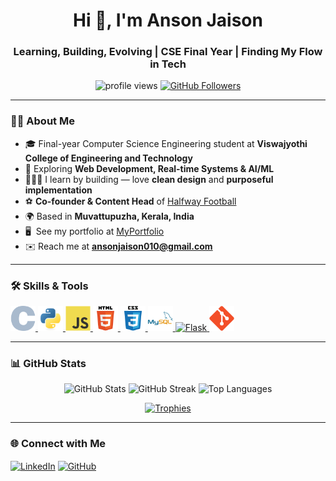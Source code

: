 <div align="center">
  <h1>Hi 👋, I'm Anson Jaison</h1>
  <h3>Learning, Building, Evolving | CSE Final Year | Finding My Flow in Tech</h3>
</div>

<p align="center">
  <img src="https://komarev.com/ghpvc/?username=ansonjaison&label=Profile%20views&color=0e75b6&style=flat" alt="profile views" />
  <a href="https://github.com/ansonjaison" target="_blank">
    <img src="https://img.shields.io/github/followers/ansonjaison?logo=github&style=for-the-badge&color=0891b2&labelColor=1c1917" alt="GitHub Followers" />
  </a>
</p>

---

### 👨‍💻 About Me
- 🎓 Final-year Computer Science Engineering student at **Viswajyothi College of Engineering and Technology**  
- 🧠 Exploring **Web Development, Real-time Systems & AI/ML**  
- 🧑🏽‍💻 I learn by building — love **clean design** and **purposeful implementation**  
- ⚽ **Co-founder & Content Head** of [Halfway Football](https://halfwayfootball.com/)
- 🌍 Based in **Muvattupuzha, Kerala, India**
- 🖥️  See my portfolio at [MyPortfolio](https://anson-jaison.lovable.app/)
- ✉️ Reach me at **[ansonjaison010@gmail.com](mailto:ansonjaison010@gmail.com)**  

---

### 🛠️ Skills & Tools

<p align="left">
  <a href="https://www.cprogramming.com/" target="_blank" rel="noreferrer"> <img src="https://raw.githubusercontent.com/devicons/devicon/master/icons/c/c-original.svg" alt="C" width="40" height="40"/> </a>
  <a href="https://www.python.org" target="_blank" rel="noreferrer"> <img src="https://raw.githubusercontent.com/devicons/devicon/master/icons/python/python-original.svg" alt="Python" width="40" height="40"/> </a>
  <a href="https://developer.mozilla.org/en-US/docs/Web/JavaScript" target="_blank" rel="noreferrer"> <img src="https://raw.githubusercontent.com/devicons/devicon/master/icons/javascript/javascript-original.svg" alt="JavaScript" width="40" height="40"/> </a>
  <a href="https://www.w3.org/html/" target="_blank" rel="noreferrer"> <img src="https://raw.githubusercontent.com/devicons/devicon/master/icons/html5/html5-original-wordmark.svg" alt="HTML5" width="40" height="40"/> </a>
  <a href="https://www.w3schools.com/css/" target="_blank" rel="noreferrer"> <img src="https://raw.githubusercontent.com/devicons/devicon/master/icons/css3/css3-original-wordmark.svg" alt="CSS3" width="40" height="40"/> </a>
  <a href="https://www.mysql.com/" target="_blank" rel="noreferrer"> <img src="https://raw.githubusercontent.com/devicons/devicon/master/icons/mysql/mysql-original-wordmark.svg" alt="MySQL" width="40" height="40"/> </a>
  <a href="https://flask.palletsprojects.com/" target="_blank" rel="noreferrer"> <img src="https://www.vectorlogo.zone/logos/pocoo_flask/pocoo_flask-icon.svg" alt="Flask" width="40" height="40"/> </a>
  <a href="https://git-scm.com/" target="_blank" rel="noreferrer"> <img src="https://raw.githubusercontent.com/devicons/devicon/master/icons/git/git-original.svg" alt="Git" width="40" height="40"/> </a>
</p>

---

### 📊 GitHub Stats

<p align="center">
  <img src="https://github-readme-stats.vercel.app/api?username=ansonjaison&show_icons=true&count_private=true&title_color=0891b2&text_color=ffffff&icon_color=0891b2&bg_color=1c1917&hide_border=true" alt="GitHub Stats" />
  <img src="https://github-readme-streak-stats.herokuapp.com/?user=ansonjaison&stroke=ffffff&background=1c1917&ring=0891b2&fire=0891b2&currStreakNum=ffffff&currStreakLabel=0891b2&sideNums=ffffff&sideLabels=ffffff&dates=ffffff&hide_border=true" alt="GitHub Streak" />
  <img src="https://github-readme-stats.vercel.app/api/top-langs/?username=ansonjaison&langs_count=8&title_color=0891b2&text_color=ffffff&icon_color=0891b2&bg_color=1c1917&hide_border=true&layout=compact" alt="Top Languages" />
</p>

<p align="center">
  <a href="https://github.com/ryo-ma/github-profile-trophy"><img src="https://github-profile-trophy.vercel.app/?username=ansonjaison&theme=algolia&column=7" alt="Trophies" /></a>
</p>

---

### 🌐 Connect with Me

<p align="left">
  <a href="https://www.linkedin.com/in/anson-jaison/" target="blank"><img align="center" src="https://raw.githubusercontent.com/rahuldkjain/github-profile-readme-generator/master/src/images/icons/Social/linked-in-alt.svg" alt="LinkedIn" height="30" width="40" /></a>
  <a href="https://github.com/ansonjaison" target="blank"><img align="center" src="https://raw.githubusercontent.com/rahuldkjain/github-profile-readme-generator/master/src/images/icons/Social/github.svg" alt="GitHub" height="30" width="40" /></a>
</p>
